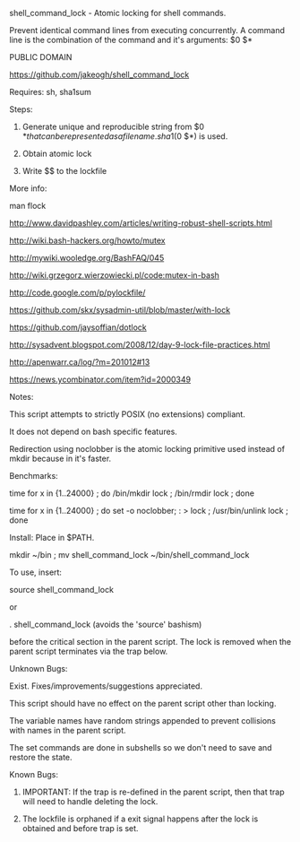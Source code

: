 shell_command_lock - Atomic locking for shell commands.

Prevent identical command lines from executing concurrently.
A command line is the combination of the command and it's arguments: $0 $*

PUBLIC DOMAIN

https://github.com/jakeogh/shell_command_lock

Requires: sh, sha1sum

Steps:

1. Generate unique and reproducible string from $0 $* that can be represented as a file name. sha1($0 $*) is used.

2. Obtain atomic lock

3. Write $$ to the lockfile

More info:

man flock

http://www.davidpashley.com/articles/writing-robust-shell-scripts.html

http://wiki.bash-hackers.org/howto/mutex

http://mywiki.wooledge.org/BashFAQ/045

http://wiki.grzegorz.wierzowiecki.pl/code:mutex-in-bash

http://code.google.com/p/pylockfile/

https://github.com/skx/sysadmin-util/blob/master/with-lock

https://github.com/jaysoffian/dotlock

http://sysadvent.blogspot.com/2008/12/day-9-lock-file-practices.html

http://apenwarr.ca/log/?m=201012#13

https://news.ycombinator.com/item?id=2000349

Notes:

This script attempts to strictly POSIX (no extensions) compliant.

It does not depend on bash specific features.

Redirection using noclobber is the atomic locking primitive used instead of mkdir because in it's faster.

Benchmarks:

 time for x in {1..24000} ; do /bin/mkdir lock ; /bin/rmdir lock ; done

 time for x in {1..24000} ; do set -o noclobber; : > lock ; /usr/bin/unlink lock ; done


Install: Place in $PATH.

mkdir ~/bin ; mv shell_command_lock ~/bin/shell_command_lock

To use, insert:

source shell_command_lock

or

. shell_command_lock (avoids the 'source' bashism)

before the critical section in the parent script. The lock is removed when
the parent script terminates via the trap below.


Unknown Bugs:

Exist. Fixes/improvements/suggestions appreciated.

This script should have no effect on the parent script other than locking.

The variable names have random strings appended to prevent collisions with names in the parent script.

The set commands are done in subshells so we don't need to save and restore the state.

Known Bugs:

1. IMPORTANT: If the trap is re-defined in the parent script, then that trap will need to handle deleting the lock.

2. The lockfile is orphaned if a exit signal happens after the lock is obtained and before trap is set.
